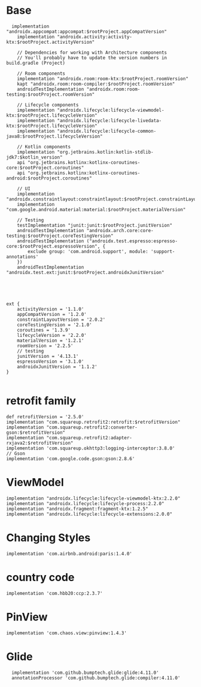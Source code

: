 # Base 
```
  implementation "androidx.appcompat:appcompat:$rootProject.appCompatVersion"
    implementation "androidx.activity:activity-ktx:$rootProject.activityVersion"

    // Dependencies for working with Architecture components
    // You'll probably have to update the version numbers in build.gradle (Project)

    // Room components
    implementation "androidx.room:room-ktx:$rootProject.roomVersion"
    kapt "androidx.room:room-compiler:$rootProject.roomVersion"
    androidTestImplementation "androidx.room:room-testing:$rootProject.roomVersion"

    // Lifecycle components
    implementation "androidx.lifecycle:lifecycle-viewmodel-ktx:$rootProject.lifecycleVersion"
    implementation "androidx.lifecycle:lifecycle-livedata-ktx:$rootProject.lifecycleVersion"
    implementation "androidx.lifecycle:lifecycle-common-java8:$rootProject.lifecycleVersion"

    // Kotlin components
    implementation "org.jetbrains.kotlin:kotlin-stdlib-jdk7:$kotlin_version"
    api "org.jetbrains.kotlinx:kotlinx-coroutines-core:$rootProject.coroutines"
    api "org.jetbrains.kotlinx:kotlinx-coroutines-android:$rootProject.coroutines"

    // UI
    implementation "androidx.constraintlayout:constraintlayout:$rootProject.constraintLayoutVersion"
    implementation "com.google.android.material:material:$rootProject.materialVersion"

    // Testing
    testImplementation "junit:junit:$rootProject.junitVersion"
    androidTestImplementation "androidx.arch.core:core-testing:$rootProject.coreTestingVersion"
    androidTestImplementation ("androidx.test.espresso:espresso-core:$rootProject.espressoVersion", {
        exclude group: 'com.android.support', module: 'support-annotations'
    })
    androidTestImplementation "androidx.test.ext:junit:$rootProject.androidxJunitVersion"





ext {
    activityVersion = '1.1.0'
    appCompatVersion = '1.2.0'
    constraintLayoutVersion = '2.0.2'
    coreTestingVersion = '2.1.0'
    coroutines = '1.3.9'
    lifecycleVersion = '2.2.0'
    materialVersion = '1.2.1'
    roomVersion = '2.2.5'
    // testing
    junitVersion = '4.13.1'
    espressoVersion = '3.1.0'
    androidxJunitVersion = '1.1.2'
}


```

# retrofit family
    def retrofitVersion = '2.5.0'
    implementation "com.squareup.retrofit2:retrofit:$retrofitVersion"
    implementation "com.squareup.retrofit2:converter-gson:$retrofitVersion"
    implementation "com.squareup.retrofit2:adapter-rxjava2:$retrofitVersion"
    implementation 'com.squareup.okhttp3:logging-interceptor:3.8.0'
    // Gson
    implementation 'com.google.code.gson:gson:2.8.6'
    
# ViewModel
    implementation "androidx.lifecycle:lifecycle-viewmodel-ktx:2.2.0"
    implementation "androidx.lifecycle:lifecycle-process:2.2.0"    
    implementation "androidx.fragment:fragment-ktx:1.2.5"
    implementation "androidx.lifecycle:lifecycle-extensions:2.0.0"


# Changing Styles
 `implementation 'com.airbnb.android:paris:1.4.0'`
 
# country code
    implementation 'com.hbb20:ccp:2.3.7'
    
# PinView
    implementation 'com.chaos.view:pinview:1.4.3'
# Glide 
```
  implementation 'com.github.bumptech.glide:glide:4.11.0'
  annotationProcessor 'com.github.bumptech.glide:compiler:4.11.0'
  ```
